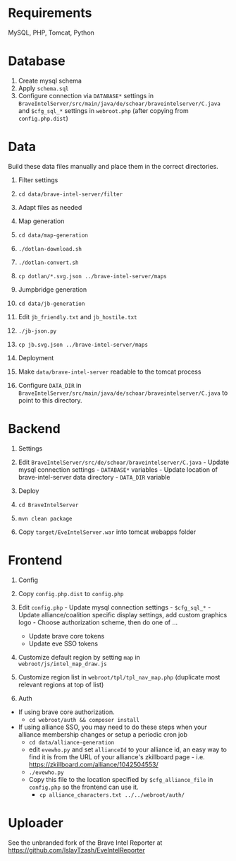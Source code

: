 Requirements
============

MySQL, PHP, Tomcat, Python


Database
========

1. Create mysql schema
  1. Apply `schema.sql`
2. Configure connection via `DATABASE*` settings in `BraveIntelServer/src/main/java/de/schoar/braveintelserver/C.java` and `$cfg_sql_*` settings in `webroot.php` (after copying from `config.php.dist`)


Data
====

Build these data files manually and place them in the correct directories.

1. Filter settings
  1. `cd data/brave-intel-server/filter`
  2. Adapt files as needed

2. Map generation
  1. `cd data/map-generation`
  2. `./dotlan-download.sh`
  3. `./dotlan-convert.sh`
  4. `cp dotlan/*.svg.json ../brave-intel-server/maps`

3. Jumpbridge generation
  1. `cd data/jb-generation`
  2. Edit `jb_friendly.txt` and `jb_hostile.txt`
  3. `./jb-json.py`
  4. `cp jb.svg.json ../brave-intel-server/maps`

4. Deployment
  1. Make `data/brave-intel-server` readable to the tomcat process
  2. Configure `DATA_DIR` in `BraveIntelServer/src/main/java/de/schoar/braveintelserver/C.java` to point to this directory.


Backend
=======

1. Settings
  1. Edit `BraveIntelServer/src/de/schoar/braveintelserver/C.java`
    - Update mysql connection settings - `DATABASE*` variables
    - Update location of brave-intel-server data directory - `DATA_DIR` variable

2. Deploy
  1. `cd BraveIntelServer`
  2. `mvn clean package`
  3. Copy `target/EveIntelServer.war` into tomcat webapps folder


Frontend
========

1. Config
  1. Copy `config.php.dist` to `config.php`
  2. Edit `config.php`
    - Update mysql connection settings -  `$cfg_sql_*`
    - Update alliance/coalition specific display settings, add custom graphics logo
    - Choose authorization scheme, then do one of ...
      - Update brave core tokens
      - Update eve SSO tokens
  3. Customize default region by setting `map` in `webroot/js/intel_map_draw.js`
  4. Customize region list in `webroot/tpl/tpl_nav_map.php` (duplicate most relevant regions at top of list)

2. Auth
  - If using brave core authorization.
    - `cd webroot/auth && composer install`
  - If using alliance SSO, you may need to do these steps when your alliance membership changes or setup a periodic cron job
    - `cd data/alliance-generation`
    - edit `evewho.py` and set `allianceId` to your alliance id, an easy way to find it is from the URL of your alliance's zkillboard page - i.e. https://zkillboard.com/alliance/1042504553/
    - `./evewho.py`
    - Copy this file to the location specified by `$cfg_alliance_file` in `config.php` so the frontend can use it.
      - `cp alliance_characters.txt ../../webroot/auth/` 

Uploader
========

See the unbranded fork of the Brave Intel Reporter at https://github.com/IslayTzash/EveIntelReporter
